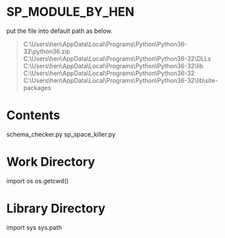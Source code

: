 # SP_MODULE_BY_HEN
put the file into default path as below.
>C:\Users\hen\AppData\Local\Programs\Python\Python36-32\python36.zip<br>
>C:\Users\hen\AppData\Local\Programs\Python\Python36-32\DLLs<br>
>C:\Users\hen\AppData\Local\Programs\Python\Python36-32\lib<br>
>C:\Users\hen\AppData\Local\Programs\Python\Python36-32<br>
>C:\Users\hen\AppData\Local\Programs\Python\Python36-32\lib\site-packages<br>

# Contents
schema_checker.py
sp_space_killer.py

# Work Directory
import os
os.getcwd()

# Library Directory
import sys
sys.path
